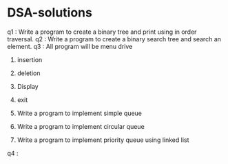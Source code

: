 # DSA-solutions

q1 : Write a program to create a binary tree and print using in order traversal.
q2 : Write a program to create a binary search tree and search an element.
q3 : All program will be menu drive
 1. insertion 
 2. deletion
 3. Display
 4. exit
 
1.	Write a program to implement simple queue 
2.	Write a program to implement circular queue
3.	Write a program to implement priority queue using linked list


q4 :
